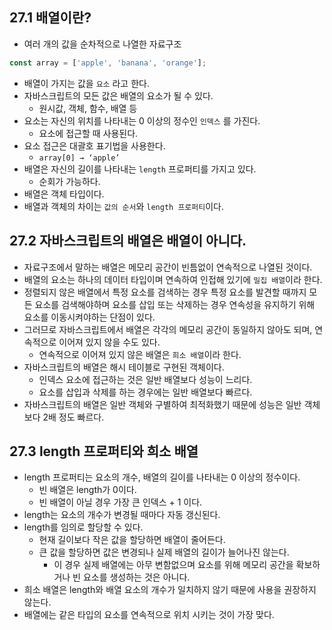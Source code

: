 ## 27.1 배열이란?

- 여러 개의 값을 순차적으로 나열한 자료구조

```jsx
const array = ['apple', 'banana', 'orange'];
```

- 배열이 가지는 값을 `요소` 라고 한다.
- 자바스크립트의 모든 값은 배열의 요소가 될 수 있다.
    - 원시값, 객체, 함수, 배열 등
- 요소는 자신의 위치를 나타내는 0 이상의 정수인 `인덱스` 를 가진다.
    - 요소에 접근할 때 사용된다.
- 요소 접근은 대괄호 표기법을 사용한다.
    - `array[0] → ‘apple’`
- 배열은 자신의 길이를 나타내는 `length` 프로퍼티를 가지고 있다.
    - 순회가 가능하다.
- 배열은 객체 타입이다.
- 배열과 객체의 차이는 `값의 순서`와 `length 프로퍼티`이다.

## 27.2 자바스크립트의 배열은 배열이 아니다.

- 자료구조에서 말하는 배열은 메모리 공간이 빈틈없이 연속적으로 나열된 것이다.
- 배열의 요소는 하나의 데이터 타입이며 연속하여 인접해 있기에 `밀집 배열`이라 한다.
- 정렬되지 않은 배열에서 특정 요소를 검색하는 경우 특정 요소를 발견할 때까지 모든 요소를 검색해야하며 요소를 삽입 또는 삭제하는 경우 연속성을 유지하기 위해 요소를 이동시켜야하는 단점이 있다.
- 그러므로 자바스크립트에서 배열은 각각의 메모리 공간이 동일하지 않아도 되며, 연속적으로 이어져 있지 않을 수도 있다.
    - 연속적으로 이어져 있지 않은 배열은 `희소 배열`이라 한다.
- 자바스크립트의 배열은 해시 테이블로 구현된 객체이다.
    - 인덱스 요소에 접근하는 것은 일반 배열보다 성능이 느리다.
    - 요소를 삽입과 삭제를 하는 경우에는 일반 배열보다 빠르다.
- 자바스크립트의 배열은 일반 객체와 구별하여 최적화했기 때문에 성능은 일반 객체보다 2배 정도 빠르다.

## 27.3 length 프로퍼티와 희소 배열

- length 프로퍼티는 요소의 개수, 배열의 길이를 나타내는 0 이상의 정수이다.
    - 빈 배열은 length가 0이다.
    - 빈 배열이 아닐 경우 가장 큰 인덱스 + 1 이다.
- length는 요소의 개수가 변경될 때마다 자동 갱신된다.
- length를 임의로 할당할 수 있다.
    - 현재 길이보다 작은 값을 할당하면 배열이 줄어든다.
    - 큰 값을 할당하면 값은 변경되나 실제 배열의 길이가 늘어나진 않는다.
        - 이 경우 실제 배열에는 아무 변함없으며 요소를 위해 메모리 공간을 확보하거나 빈 요소를 생성하는 것은 아니다.
- 희소 배열은 length와 배열 요소의 개수가 일치하지 않기 때문에 사용을 권장하지 않는다.
- 배열에는 같은 타입의 요소를 연속적으로 위치 시키는 것이 가장 맞다.